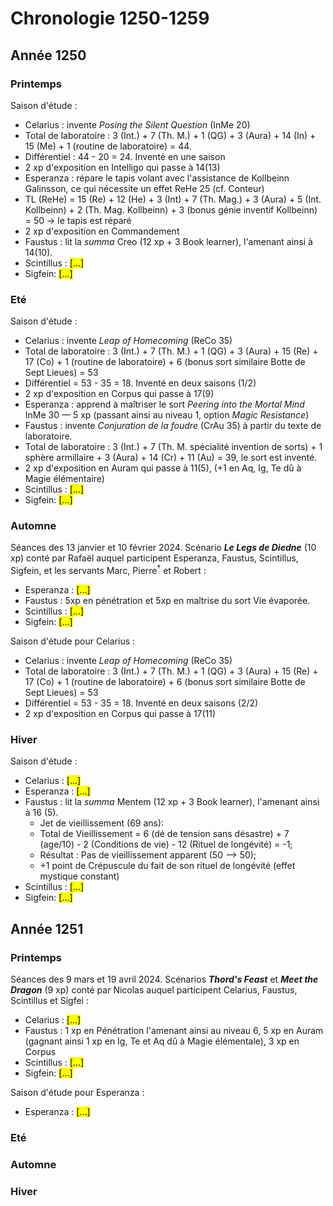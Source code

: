 # Chronologie 1250-1259

## Année 1250

### Printemps  

Saison d'étude : 

* Celarius : invente *Posing the Silent Question* (InMe 20)  
 * Total de laboratoire : 3 (Int.) + 7 (Th. M.) + 1 (QG) + 3 (Aura) + 14 (In) + 15 (Me) + 1 (routine de laboratoire) = 44.  
 * Différentiel : 44 - 20 = 24. Inventé en une saison  
 * 2 xp d'exposition en Intelligo qui passe à 14(13)  
* Esperanza : répare le tapis volant avec l'assistance de Kollbeinn Galinsson, ce qui nécessite un effet ReHe 25 (cf. Conteur)  
 * TL (ReHe) = 15 (Re) + 12 (He) + 3 (Int) + 7 (Th. Mag.) + 3 (Aura) + 5 (Int. Kollbeinn) + 2 (Th. Mag. Kollbeinn) + 3 (bonus génie inventif Kollbeinn) = 50 -> le tapis est réparé  
 * 2 xp d'exposition en Commandement  
* Faustus : lit la *summa* Creo (12 xp + 3 Book learner), l'amenant ainsi à 14(10).  
* Scintillus : <mark>[...]</mark>  
* Sigfein: <mark>[...]</mark>

### Eté  

Saison d'étude : 

* Celarius : invente *Leap of Homecoming* (ReCo 35)  
 * Total de laboratoire : 3 (Int.) + 7 (Th. M.) + 1 (QG) + 3 (Aura) + 15 (Re) + 17 (Co) + 1 (routine de laboratoire) + 6 (bonus sort similaire Botte de Sept Lieues) = 53  
 * Différentiel = 53 - 35 = 18. Inventé en deux saisons (1/2)  
 * 2 xp d'exposition en Corpus qui passe à 17(9)  
* Esperanza : apprend à maîtriser le sort *Peering into the Mortal Mind* InMe 30 — 5 xp (passant ainsi au niveau 1, option *Magic Resistance*)  
* Faustus : invente *Conjuration de la foudre* (CrAu 35) à partir du texte de laboratoire.  
 * Total de laboratoire : 3 (Int.) + 7 (Th. M. spécialité invention de sorts) + 1 sphère armillaire + 3 (Aura) + 14 (Cr) + 11 (Au) = 39, le sort est inventé.  
 * 2 xp d'exposition en Auram qui passe à 11(5), (+1 en Aq, Ig, Te dû à Magie élémentaire)  
* Scintillus : <mark>[...]</mark>  
* Sigfein: <mark>[...]</mark>

### Automne  

Séances des 13 janvier et 10 février 2024. Scénario ***Le Legs de Diedne*** (10 xp) conté par Rafaël auquel participent Esperanza, Faustus, Scintillus, Sigfein, et les servants Marc, Pierre<sup>†</sup> et Robert :

* Esperanza : <mark>[...]</mark>  
* Faustus : 5xp en pénétration et 5xp en maîtrise du sort Vie évaporée.  
* Scintillus : <mark>[...]</mark>  
* Sigfein: <mark>[...]</mark>

Saison d'étude pour Celarius :  
* Celarius : invente *Leap of Homecoming* (ReCo 35)  
 * Total de laboratoire : 3 (Int.) + 7 (Th. M.) + 1 (QG) + 3 (Aura) + 15 (Re) + 17 (Co) + 1 (routine de laboratoire) + 6 (bonus sort similaire Botte de Sept Lieues) = 53  
 * Différentiel = 53 - 35 = 18. Inventé en deux saisons (2/2)  
 * 2 xp d'exposition en Corpus qui passe à 17(11)

### Hiver  

Saison d'étude :

* Celarius : <mark>[...]</mark>  
* Esperanza : <mark>[...]</mark>  
* Faustus : lit la *summa* Mentem (12 xp + 3 Book learner), l'amenant ainsi à 16 (5).
  * Jet de vieillissement (69 ans):  
  * Total de Vieillissement = 6 (dé de tension sans désastre) + 7 (age/10) - 2 (Conditions de vie) - 12 (Rituel de longévité) = -1;  
  * Résultat : Pas de vieillissement apparent (50 —> 50);
  * +1 point de Crépuscule du fait de son rituel de longévité (effet mystique constant) 
* Scintillus : <mark>[...]</mark>  
* Sigfein: <mark>[...]</mark>

## Année 1251

### Printemps  

Séances des 9 mars et 19 avril 2024. Scénarios ***Thord's Feast*** et ***Meet the Dragon*** (9 xp) conté par Nicolas auquel participent Celarius, Faustus, Scintillus et Sigfei :

* Celarius : <mark>[...]</mark>  
* Faustus : 1 xp en Pénétration l'amenant ainsi au niveau 6, 5 xp en Auram (gagnant ainsi 1 xp en Ig, Te et Aq dû à Magie élémentale), 3 xp en Corpus  
* Scintillus : <mark>[...]</mark>  
* Sigfein: <mark>[...]</mark>

Saison d'étude pour Esperanza :

* Esperanza : <mark>[...]</mark>

### Eté  

### Automne  

### Hiver  
